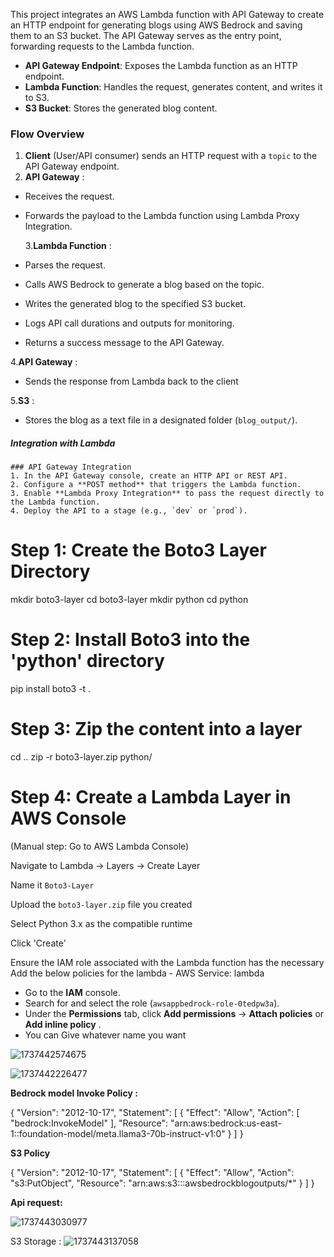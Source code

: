 
This project integrates an AWS Lambda function with API Gateway to create an HTTP endpoint for generating blogs using AWS Bedrock and saving them to an S3 bucket. The API Gateway serves as the entry point, forwarding requests to the Lambda function.

- **API Gateway Endpoint**: Exposes the Lambda function as an HTTP endpoint.
- **Lambda Function**: Handles the request, generates content, and writes it to S3.
- **S3 Bucket**: Stores the generated blog content.

### **Flow Overview**

1. **Client** (User/API consumer) sends an HTTP request with a `topic` to the API Gateway endpoint.
2. **API Gateway** :

* Receives the request.
* Forwards the payload to the Lambda function using Lambda Proxy Integration.

  3.**Lambda Function** :

* Parses the request.
* Calls AWS Bedrock to generate a blog based on the topic.
* Writes the generated blog to the specified S3 bucket.
* Logs API call durations and outputs for monitoring.
* Returns a success message to the API Gateway.

 4.**API Gateway** :

* Sends the response from Lambda back to the client

 5.**S3** :

* Stores the blog as a text file in a designated folder (`blog_output/`).

##### Integration with Lambda

```plaintext
### API Gateway Integration
1. In the API Gateway console, create an HTTP API or REST API.
2. Configure a **POST method** that triggers the Lambda function.
3. Enable **Lambda Proxy Integration** to pass the request directly to the Lambda function.
4. Deploy the API to a stage (e.g., `dev` or `prod`).
```


# Step 1: Create the Boto3 Layer Directory

mkdir boto3-layer
cd boto3-layer
mkdir python
cd python

# Step 2: Install Boto3 into the 'python' directory

pip install boto3 -t .

# Step 3: Zip the content into a layer

cd ..
zip -r boto3-layer.zip python/

# Step 4: Create a Lambda Layer in AWS Console

(Manual step: Go to AWS Lambda Console)

Navigate to Lambda -> Layers -> Create Layer

Name it `Boto3-Layer`

Upload the `boto3-layer.zip` file you created

Select Python 3.x as the compatible runtime

Click 'Create'


Ensure the IAM role associated with the Lambda function has the necessary
Add the below policies for the lambda  - AWS Service: lambda

* Go to the **IAM** console.
* Search for and select the role (`awsappbedrock-role-0tedpw3a`).
* Under the **Permissions** tab, click **Add permissions** → **Attach policies** or  **Add inline policy** .
* You can Give whatever name you want

![1737442574675](image/Readme/1737442574675.png)

![1737442226477](image/Readme/1737442226477.png)

**Bedrock model Invoke Policy :**

{
	"Version": "2012-10-17",
	"Statement": [
		{
			"Effect": "Allow",
			"Action": [
				"bedrock:InvokeModel"
			],
			"Resource": "arn:aws:bedrock:us-east-1::foundation-model/meta.llama3-70b-instruct-v1:0"
		}
	]
}

**S3 Policy**

{
	"Version": "2012-10-17",
	"Statement": [
		{
			"Effect": "Allow",
			"Action": "s3:PutObject",
			"Resource": "arn:aws:s3:::awsbedrockblogoutputs/*"
		}
	]
}

**Api request:**

![1737443030977](image/Readme/1737443030977.png)

S3 Storage :
![1737443137058](image/Readme/1737443137058.png)

